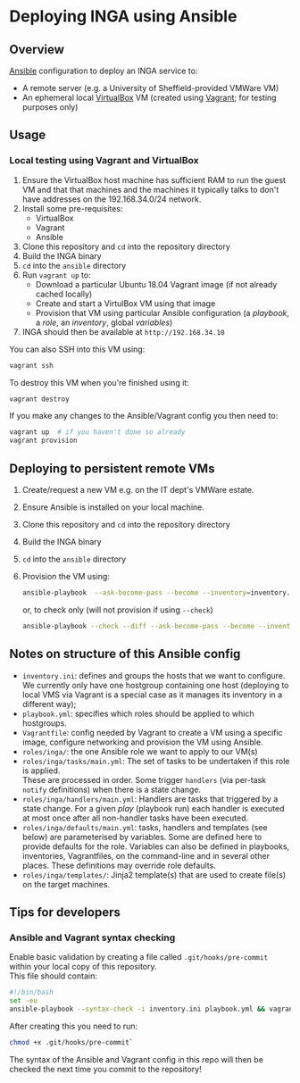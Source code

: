 # Deploying INGA using Ansible

## Overview

[Ansible][ansible] configuration to deploy an INGA service to:
 - A remote server (e.g. a University of Sheffield-provided VMWare VM)
 - An ephemeral local [VirtualBox][virtualbox] VM (created using [Vagrant][vagrant]; for testing purposes only)

## Usage

### Local testing using Vagrant and VirtualBox

 1. Ensure the VirtualBox host machine has sufficient RAM to run the guest VM
    and that that machines and the machines it typically talks to 
    don't have addresses on the 192.168.34.0/24 network.
 1. Install some pre-requisites:
      * VirtualBox
      * Vagrant
      * Ansible
 1. Clone this repository and `cd` into the repository directory
 1. Build the INGA binary
 1. `cd` into the `ansible` directory
 1. Run `vagrant up` to:
      - Download a particular Ubuntu 18.04 Vagrant image (if not already cached locally)
      - Create and start a VirtulBox VM using that image
      - Provision that VM using particular Ansible configuration (a *playbook*, a *role*, an *inventory*, global *variables*)
 5. INGA should then be available at `http://192.168.34.10`

You can also SSH into this VM using:

```sh
vagrant ssh
```

To destroy this VM when you're finished using it:

```sh
vagrant destroy
```

If you make any changes to the Ansible/Vagrant config you then need to:

```sh
vagrant up  # if you haven't done so already
vagrant provision
```

## Deploying to persistent remote VMs

 1. Create/request a new VM e.g. on the IT dept's VMWare estate.
 2. Ensure Ansible is installed on your local machine.
 1. Clone this repository and `cd` into the repository directory
 1. Build the INGA binary
 1. `cd` into the `ansible` directory
 1. Provision the VM using:

    ```sh
    ansible-playbook  --ask-become-pass --become --inventory=inventory.ini --limit=dev playbook.yml
    ```

    or, to check only (will not provision if using `--check`)

    ```sh
    ansible-playbook --check --diff --ask-become-pass --become --inventory=inventory.ini playbook.yml
    ```

## Notes on structure of this Ansible config

* `inventory.ini`: defines and groups the hosts that we want to configure.
  We currently only have one hostgroup containing one host 
  (deploying to local VMS via Vagrant is a special case as
  it manages its inventory in a different way);
* `playbook.yml`: specifies which roles should be applied to which hostgroups.
* `Vagrantfile`: config needed by Vagrant to create a VM using a specific image, configure networking and provision the VM using Ansible.
* `roles/inga/`: the one Ansible role we want to apply to our VM(s)
* `roles/inga/tasks/main.yml`: The set of tasks to be undertaken if this role is applied.  
  These are processed in order.
  Some trigger `handlers` (via per-task `notify` definitions) when there is a state change.
* `roles/inga/handlers/main.yml`: Handlers are tasks that triggered by a state change.
  For a given *play* (playbook run) each handler is executed at most once after all non-handler tasks have been executed.
* `roles/inga/defaults/main.yml`: tasks, handlers and templates (see below) are parameterised by variables.
  Some are defined here to provide defaults for the role.  Variables can also be defined in playbooks, inventories, Vagrantfiles, on the command-line and in several other places.
  These definitions may override role defaults.
* `roles/inga/templates/`: Jinja2 template(s) that are used to create file(s) on the target machines.

## Tips for developers

### Ansible and Vagrant syntax checking

Enable basic validation by creating a file called `.git/hooks/pre-commit` within your local copy of this repository.  
This file should contain:

```sh
#!/bin/bash
set -eu
ansible-playbook --syntax-check -i inventory.ini playbook.yml && vagrant validate
```

After creating this you need to run:

```sh
chmod +x .git/hooks/pre-commit` 
```

The syntax of the Ansible and Vagrant config in this repo will then be checked the next time you commit to the repository!


[ansible]: https://www.ansible.com/
[vagrant]: https://www.vagrantup.com/
[virtualbox]: https://www.virtualbox.org/
